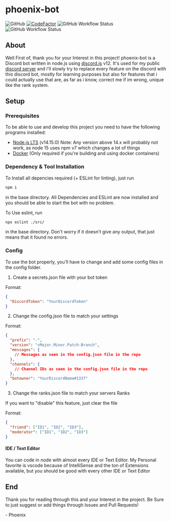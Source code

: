 # phoenix-bot

![GitHub](https://img.shields.io/github/license/PhoenixGames-Phoenix/phoenix-bot) [![CodeFactor](https://www.codefactor.io/repository/github/phoenixgames-phoenix/phoenix-bot/badge)](https://www.codefactor.io/repository/github/phoenixgames-phoenix/phoenix-bot) ![GitHub Workflow Status](https://img.shields.io/github/workflow/status/PhoenixGames-Phoenix/phoenix-bot/phoenix-bot%20eslint%20CI?label=ESLint%20CI) ![GitHub Workflow Status](https://img.shields.io/github/workflow/status/PhoenixGames-Phoenix/phoenix-bot/phoenix-bot%20docker%20CI?label=docker%20build%20CI)

## About

Well First of, thank you for your Interest in this project!
phoenix-bot is a Discord bot written in node.js using [discord.js](https://discord.js.org) v12. It's used for my public [discord server](https://discord.gg/gTwuaHW) and i'll slowly try to replace every feature on the discord with this discord bot, mostly for learning purposes but also for features that i could actually use that are, as far as i know, correct me if im wrong, unique like the rank system.

## Setup

### Prerequisites

To be able to use and develop this project you need to have the following programs installed:

- [Node.js LTS](https://nodejs.org/en/download/) (v14.15.0) Note: Any version above 14.x will probably not work, as node 15 uses npm v7 which changes a lot of things
- [Docker](https://www.docker.com/) (Only required if you're building and using docker containers)

### Dependency & Tool Installation

To Install all depencies required (+ ESLint for linting), just run

```sh
npm i
```

in the base directory. All Dependencies and ESLint are now installed and you should be able to start the bot with no problem.

To Use eslint, run

```sh
npx eslint ./src/
```

in the base directory. Don't worry if it doesn't give any output, that just means that it found no errors.

### Config

To use the bot properly, you'll have to change and add some config files in the config folder.

1. Create a secrets.json file with your bot token

Format:

```json
{
  "DiscordToken": "YourDiscordToken"
}
```

2. Change the config.json file to match your settings

Format:

```json
{
  "prefix": "-",
  "version": "vMajor.Minor.Patch-Branch",
  "messages": {
    // Messages as seen in the config.json file in the repo
  },
  "channels": {
    // Channel IDs as seen in the config.json file in the repo
  },
  "botowner": "YourDiscordName#1337"
}
```

3. Change the ranks.json file to match your servers Ranks

If you want to "disable" this feature, just clear the file

Format:

```json
{
  "friend": ["ID1", "ID2", "ID3"],
  "moderator": ["ID1", "ID2", "ID3"]
}
```

#### IDE / Text Editor

You can code in node with almost every IDE or Text Editor. My Personal favorite is vscode because of IntelliSense and the ton of Extensions available, but you should be good with every other IDE or Text Editor

## End

Thank you for reading through this and your Interest in the project. Be Sure to just suggest or add things through Issues and Pull Requests!

\- Phoenix
